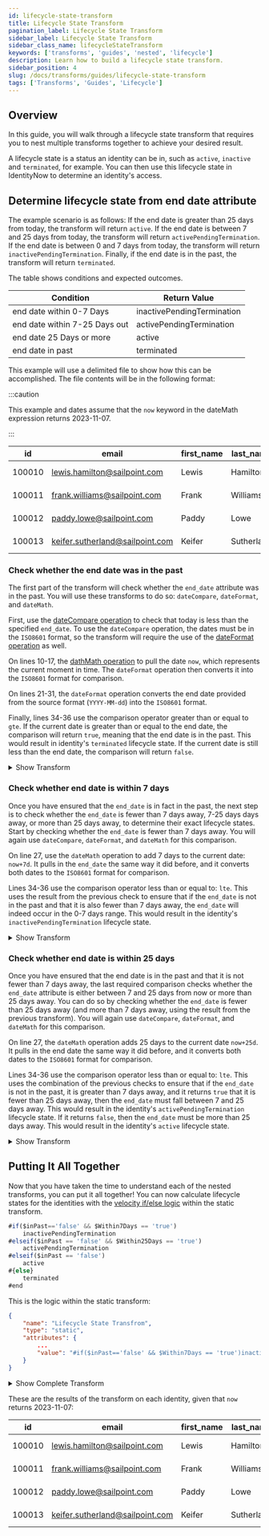 ```yaml
---
id: lifecycle-state-transform
title: Lifecycle State Transform
pagination_label: Lifecycle State Transform
sidebar_label: Lifecycle State Transform
sidebar_class_name: lifecycleStateTransform
keywords: ['transforms', 'guides', 'nested', 'lifecycle']
description: Learn how to build a lifecycle state transform.
sidebar_position: 4
slug: /docs/transforms/guides/lifecycle-state-transform
tags: ['Transforms', 'Guides', 'Lifecycle']
---
```


## Overview

In this guide, you will walk through a lifecycle state transform that requires you to nest multiple transforms together to achieve your desired result.

A lifecycle state is a status an identity can be in, such as `active`, `inactive` and `terminated`, for example. You can then use this lifecycle state in IdentityNow to determine an identity's access. 

## Determine lifecycle state from end date attribute

The example scenario is as follows: If the end date is greater than 25 days from today, the transform will return `active`. If the end date is between 7 and 25 days from today, the transform will return `activePendingTermination`. If the end date is between 0 and 7 days from today, the transform will return `inactivePendingTermination`. Finally, if the end date is in the past, the transform will return `terminated`.

The table shows conditions and expected outcomes.

| Condition                     | Return Value               |
| ----------------------------- | -------------------------- |
| end date within 0-7 Days      | inactivePendingTermination |
| end date within 7-25 Days out | activePendingTermination   |
| end date 25 Days or more      | active                     |
| end date in past              | terminated                 |

This example will use a delimited file to show how this can be accomplished. The file contents will be in the following format:

:::caution

This example and dates assume that the `now` keyword in the dateMath expression returns 2023-11-07.

:::

| id     | email                        | first_name | last_name | end_date   |
| ------ | ---------------------------- | ---------- | --------- | ---------- |
| 100010 | lewis.hamilton@sailpoint.com | Lewis      | Hamilton  | 2023-11-01 |
| 100011 | frank.williams@sailpoint.com | Frank      | Williams  | 2023-11-09 |
| 100012 | paddy.lowe@sailpoint.com     | Paddy      | Lowe      | 2023-11-25 |
| 100013 | keifer.sutherland@sailpoint.com | Keifer | Sutherland | 2023-12-25 |

### Check whether the end date was in the past 

The first part of the transform will check whether the `end_date` attribute was in the past. You will use these transforms to do so: `dateCompare`, `dateFormat`, and `dateMath`.

First, use the [dateCompare operation](../operations/date-compare.md) to check that today is less than the specified `end_date`. To use the `dateCompare` operation, the dates must be in the `ISO8601` format, so the transform will require the use of the [dateFormat operation](../operations/date-format.md) as well. 

On lines 10-17, the [dathMath operation](../operations/date-math.md) to pull the date `now`, which represents the current moment in time. The `dateFormat` operation then converts it into the `ISO8601` format for comparison.

On lines 21-31, the `dateFormat` operation converts the end date provided from the source format (`YYYY-MM-dd`) into the `ISO8601` format. 

Finally, lines 34-36 use the comparison operator greater than or equal to `gte`. If the current date is greater than or equal to the end date, the comparison will return `true`, meaning that the end date is in the past. This would result in identity's `terminated` lifecycle state. If the current date is still less than the end date, the comparison will return `false`. 

<details>
<summary>Show Transform</summary>

```json showLineNumbers
{
  "type": "static",
  "attributes": {
    "inPast": {
      "type": "dateCompare",
      "attributes": {
        "firstDate": {
          "type": "dateFormat",
          "attributes": {
            "input": {
              "type": "dateMath",
              "attributes": {
                "expression": "now"
              }
            },
            "inputFormat": "yyyy-MM-dd'T'HH:mm",
            "outputFormat": "ISO8601"
          }
        },
        "secondDate": {
          "type": "dateFormat",
          "attributes": {
            "input": {
              "type": "accountAttribute",
              "attributes": {
                "sourceName": "Example CSV",
                "attributeName": "end_date"
              }
            },
            "inputFormat": "YYYY-MM-dd",
            "outputFormat": "ISO8601"
          }
        },
        "operator": "gte",
        "positiveCondition": "true",
        "negativeCondition": "false"
      }
    },
    "value": "$inPast"
  }
}
```

</details>

### Check whether end date is within 7 days

Once you have ensured that the `end_date` is in fact in the past, the next step is to check whether the `end_date` is fewer than 7 days away, 7-25 days days away, or more than 25 days away, to determine their exact lifecycle states. Start by checking whether the `end_date` is fewer than 7 days away. You will again use `dateCompare`, `dateFormat`, and `dateMath` for this comparison. 

On line 27, use the `dateMath` operation to add 7 days to the current date: `now+7d`. It pulls in the `end_date` the same way it did before, and it converts both dates to the `ISO8601` format for comparison.

Lines 34-36 use the comparison operator less than or equal to: `lte`. This uses the result from the previous check to ensure that if the `end_date` is not in the past and that it is also fewer than 7 days away, the `end_date` will indeed occur in the 0-7 days range. This would result in the identity's `inactivePendingTermination` lifecycle state. 

<details>
    <summary>Show Transform</summary>

```json showLineNumbers
{
  "type": "static",
  "attributes": {
    "Within7Days": {
      "type": "dateCompare",
      "attributes": {
        "firstDate": {
          "type": "dateFormat",
          "attributes": {
            "input": {
              "type": "accountAttribute",
              "attributes": {
                "sourceName": "Example CSV",
                "attributeName": "end_date"
              }
            },
            "inputFormat": "yyyy-MM-dd",
            "outputFormat": "ISO8601"
          }
        },
        "secondDate": {
          "type": "dateFormat",
          "attributes": {
            "input": {
              "type": "dateMath",
              "attributes": {
                "expression": "now+7d"
              }
            },
            "inputFormat": "yyyy-MM-dd'T'HH:mm",
            "outputFormat": "ISO8601"
          }
        },
        "operator": "lte",
        "positiveCondition": "true",
        "negativeCondition": "false"
      }
    },
    "value": "$Within7Days"
  }
}
```

</details>

### Check whether end date is within 25 days

Once you have ensured that the end date is in the past and that it is not fewer than 7 days away, the last required comparison checks whether the `end_date` attribute is either between 7 and 25 days from now or more than 25 days away. You can do so by checking whether the `end_date` is fewer than 25 days away (and more than 7 days away, using the result from the previous transform). You will again use `dateCompare`, `dateFormat`, and `dateMath` for this comparison.

On line 27, the `dateMath` operation adds 25 days to the current date `now+25d`. It pulls in the end date the same way it did before, and it converts both dates to the `ISO8601` format for comparison.

Lines 34-36 use the comparison operator less than or equal to: `lte`. This uses the combination of the previous checks to ensure that if the `end_date` is not in the past, it is greater than 7 days away, and it returns `true` that it is fewer than 25 days away, then the `end_date` must fall between 7 and 25 days away. This would result in the identity's `activePendingTermination` lifecycle state. If it returns `false`, then the `end_date` must be more than 25 days away. This would result in the identity's `active` lifecycle state. 

<details>
    <summary>Show Transform</summary>

```json showLineNumbers
{
  "type": "static",
  "attributes": {
    "Within25Days": {
      "type": "dateCompare",
      "attributes": {
        "firstDate": {
          "type": "dateFormat",
          "attributes": {
            "input": {
              "type": "accountAttribute",
              "attributes": {
                "sourceName": "Example CSV",
                "attributeName": "end_date"
              }
            },
            "inputFormat": "yyyy-MM-dd",
            "outputFormat": "ISO8601"
          }
        },
        "secondDate": {
          "type": "dateFormat",
          "attributes": {
            "input": {
              "type": "dateMath",
              "attributes": {
                "expression": "now+25d"
              }
            },
            "inputFormat": "yyyy-MM-dd'T'HH:mm",
            "outputFormat": "ISO8601"
          }
        },
        "operator": "lte",
        "positiveCondition": "true",
        "negativeCondition": "false"
      }
    },
    "value": "$Within25Days"
  }
}
```

</details>

## Putting It All Together

Now that you have taken the time to understand each of the nested transforms, you can put it all together! You can now calculate lifecycle states for the identities with the [velocity if/else logic](https://people.apache.org/~henning/velocity/html/ch05s03.html) within the static transform.

```javascript
#if($inPast=='false' && $Within7Days == 'true')
    inactivePendingTermination
#elseif($inPast == 'false' && $Within25Days == 'true')
    activePendingTermination
#elseif($inPast == 'false')
    active
#{else}
    terminated
#end
```

This is the logic within the static transform: 

```json
{
    "name": "Lifecycle State Transfrom",
    "type": "static",
    "attributes": {
        ...
        "value": "#if($inPast=='false' && $Within7Days == 'true')inactivePendingTermination#elseif($inPast == 'false' && $Within25Days == 'true')activePendingTermination#elseif($inPast == 'false')active#{else}terminated#end"
    }
}
```

<details>
    <summary>Show Complete Transform</summary>

```json
{
  "name": "Lifecycle State Transfrom",
  "type": "static",
  "attributes": {
    "inPast": {
      "type": "dateCompare",
      "attributes": {
        "firstDate": {
          "type": "dateFormat",
          "attributes": {
            "input": {
              "type": "dateMath",
              "attributes": {
                "expression": "now"
              }
            },
            "inputFormat": "yyyy-MM-dd'T'HH:mm",
            "outputFormat": "ISO8601"
          }
        },
        "secondDate": {
          "type": "dateFormat",
          "attributes": {
            "input": {
              "type": "accountAttribute",
              "attributes": {
                "sourceName": "Example CSV",
                "attributeName": "end_date"
              }
            },
            "inputFormat": "YYYY-MM-dd",
            "outputFormat": "ISO8601"
          }
        },
        "operator": "gte",
        "positiveCondition": "true",
        "negativeCondition": "false"
      }
    },
    "Within7Days": {
      "type": "dateCompare",
      "attributes": {
        "firstDate": {
          "type": "dateFormat",
          "attributes": {
            "input": {
              "type": "accountAttribute",
              "attributes": {
                "sourceName": "Example CSV",
                "attributeName": "end_date"
              }
            },
            "inputFormat": "yyyy-MM-dd",
            "outputFormat": "ISO8601"
          }
        },
        "secondDate": {
          "type": "dateFormat",
          "attributes": {
            "input": {
              "type": "dateMath",
              "attributes": {
                "expression": "now+7d"
              }
            },
            "inputFormat": "yyyy-MM-dd'T'HH:mm",
            "outputFormat": "ISO8601"
          }
        },
        "operator": "lte",
        "positiveCondition": "true",
        "negativeCondition": "false"
      }
    },
    "Within25Days": {
      "type": "dateCompare",
      "attributes": {
        "firstDate": {
          "type": "dateFormat",
          "attributes": {
            "input": {
              "type": "accountAttribute",
              "attributes": {
                "sourceName": "Example CSV",
                "attributeName": "end_date"
              }
            },
            "inputFormat": "yyyy-MM-dd",
            "outputFormat": "ISO8601"
          }
        },
        "secondDate": {
          "type": "dateFormat",
          "attributes": {
            "input": {
              "type": "dateMath",
              "attributes": {
                "expression": "now+25d"
              }
            },
            "inputFormat": "yyyy-MM-dd'T'HH:mm",
            "outputFormat": "ISO8601"
          }
        },
        "operator": "lte",
        "positiveCondition": "true",
        "negativeCondition": "false"
      }
    },
    "value": "#if($inPast=='false' && $Within7Days == 'true')inactivePendingTermination#elseif($inPast == 'false' && $Within25Days == 'true')activePendingTermination#elseif($inPast == 'false')active#{else}terminated#end"
  }
}
```

</details>

These are the results of the transform on each identity, given that `now` returns 2023-11-07:

| id     | email                        | first_name | last_name | end_date   | result |
| ------ | ---------------------------- | ---------- | --------- | ---------- | ------ |
| 100010 | lewis.hamilton@sailpoint.com | Lewis      | Hamilton  | 2023-11-01 | terminated |
| 100011 | frank.williams@sailpoint.com | Frank      | Williams  | 2023-11-09 | inactivePendingTermination |
| 100012 | paddy.lowe@sailpoint.com     | Paddy      | Lowe      | 2023-11-25 | activePendingTermination |
| 100013 | keifer.sutherland@sailpoint.com | Keifer | Sutherland | 2023-12-25 | active |
